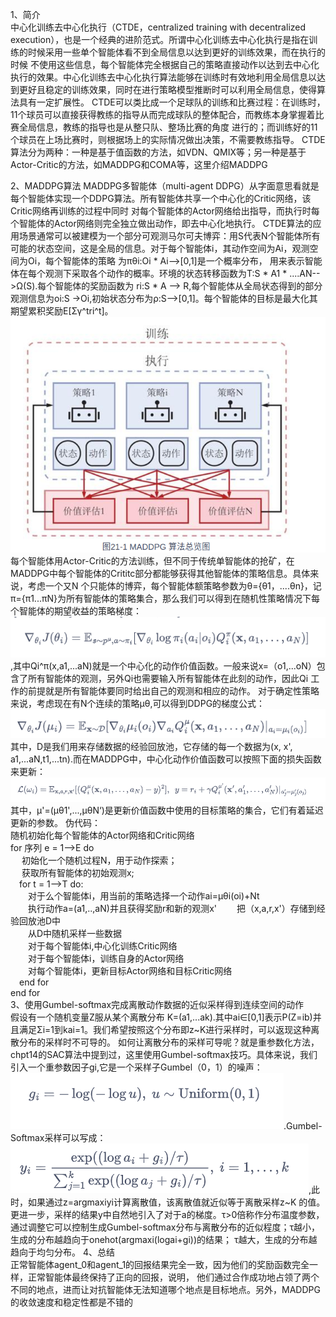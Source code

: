 1、简介  
    中心化训练去中心化执行（CTDE，centralized training with decentralized execution），也是一个经典的进阶范式。所谓中心化训练去中心化执行是指在训练的时候采用一些单个智能体看不到全局信息以达到更好的训练效果，而在执行的时候
不使用这些信息，每个智能体完全根据自己的策略直接动作以达到去中心化执行的效果。中心化训练去中心化执行算法能够在训练时有效地利用全局信息以达到更好且稳定的训练效果，同时在进行策略模型推断时可以利用全局信息，使得算法具有一定扩展性。
CTDE可以类比成一个足球队的训练和比赛过程：在训练时，11个球员可以直接获得教练的指导从而完成球队的整体配合，而教练本身掌握着比赛全局信息，教练的指导也是从整只队、整场比赛的角度
进行的；而训练好的11个球员在上场比赛时，则根据场上的实际情况做出决策，不需要教练指导。
    CTDE算法分为两种：一种是基于值函数的方法，如VDN、QMIX等；另一种是基于Actor-Critic的方法，如MADDPG和COMA等，这里介绍MADDPG

2、MADDPG算法
MADDPG多智能体（multi-agent DDPG）从字面意思看就是每个智能体实现一个DDPG算法。所有智能体共享一个中心化的Critic网络，该Critic网络再训练的过程中同时
对每个智能体的Actor网络给出指导，而执行时每个智能体的Actor网络则完全独立做出动作，即去中心化地执行。
CTDE算法的应用场景通常可以被建模为一个部分可观测马尔可夫博弈：用S代表N个智能体所有可能的状态空间，这是全局的信息。对于每个智能体i，其动作空间为Ai，观测空间为Oi，每个智能体的策略
为πθi:Oi * Ai-->[0,1]是一个概率分布， 用来表示智能体在每个观测下采取各个动作的概率。环境的状态转移函数为T:S * A1 * ....AN-->Ω(S).每个智能体的奖励函数为
ri:S * A --> R,每个智能体从全局状态得到的部分观测信息为oi:S ->Oi,初始状态分布为ρ:S-->[0,1]。每个智能体的目标是最大化其期望累积奖励E[Σγ^tri^t]。
![MADDPG总览.png](MADDPG总览.png)
每个智能体用Actor-Critic的方法训练，但不同于传统单智能体的抢矿，在MADDPG中每个智能体的Crititc部分都能够获得其他智能体的策略信息。具体来说，考虑一个又N
个只能体的博弈，每个智能体额策略参数为θ={θ1，....θn}，记π={π1...πN}为所有智能体的策略集合，那么我们可以得到在随机性策略情况下每个智能体的期望收益的策略梯度：
![策略梯度.png](策略梯度.png),其中Qi^π(x,a1,...aN)就是一个中心化的动作价值函数。一般来说x=（o1,...oN）包含了所有智能体的观测，另外Qi也需要输入所有智能体在此刻的动作，因此Qi
工作的前提就是所有智能体要同时给出自己的观测和相应的动作。
对于确定性策略来说，考虑现在有N个连续的策略μθ,可以得到DDPG的梯度公式：![确定性策略的的梯度公式.png](确定性策略的梯度公式.png)
其中，D是我们用来存储数据的经验回放池，它存储的每一个数据为(x, x', a1,...aN,t1,...tn).而在MADDPG中，中心化动作价值函数可以按照下面的损失函数来更新：![中心化动作价值函数更新.png](中心化动作价值函数更新.png)
其中，μ'=(μθ1',...,μθN‘)是更新价值函数中使用的目标策略的集合，它们有着延迟更新的参数。
伪代码：  
随机初始化每个智能体的Actor网络和Critic网络  
for 序列 e = 1-->E do  
&emsp; 初始化一个随机过程N，用于动作探索；  
&emsp; 获取所有智能体的初始观测x;  
&emsp;for t = 1-->T do:  
&emsp;&emsp;对于么个智能体i，用当前的策略选择一个动作ai=μθi(oi)+Nt  
&emsp;&emsp;执行动作a=(a1,..,aN)并且获得奖励r和新的观测x'
&emsp;&emsp;把（x,a,r,x'）存储到经验回放池D中  
&emsp;&emsp;从D中随机采样一些数据  
&emsp;&emsp;对于每个智能体i,中心化训练Critic网络   
&emsp;&emsp;对于每个智能体i，训练自身的Actor网络  
&emsp;&emsp;对每个智能体i，更新目标Actor网络和目标Critic网络  
&emsp;end for  
end for  
3、使用Gumbel-softmax完成离散动作数据的近似采样得到连续空间的动作  
假设有一个随机变量Z服从某个离散分布 K=(a1,...ak).其中ai∈[0,1]表示P(Z=ib)并且满足Σi=1到kai=1。我们希望按照这个分布即z~K进行采样时，可以返现这种离散分布的采样时不可导的。
如何让离散分布的采样可导呢？就是重参数化方法，chpt14的SAC算法中提到过，这里使用Gumbel-softmax技巧。具体来说，我们引入一个重参数因子gi,它是一个采样子Gumbel（0，1）的噪声：
![Gumbel噪声.png](Gumbel噪声.png).Gumbel-Softmax采样可以写成：![Gumbel采样.png](Gumbel采样.png),此时，如果通过z=argmaxiyi计算离散值，该离散值就近似等于离散采样z~K
的值。更进一步，采样的结果y中自然地引入了对于a的梯度。τ>0倍称作分布温度参数，通过调整它可以控制生成Gumbel-softmax分布与离散分布的近似程度；τ越小，生成的分布越趋向于onehot(argmaxi(logai+gi))的结果；
τ越大，生成的分布越趋向于均匀分布。
4、总结  
正常智能体agent_0和agent_1的回报结果完全一致，因为他们的奖励函数完全一样，正常智能体最终保持了正向的回报，说明，
他们通过合作成功地占领了两个不同的地点，进而让对抗智能体无法知道哪个地点是目标地点。另外，MADDPG的收敛速度和稳定性都是不错的


